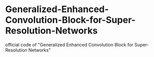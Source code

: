 # Generalized-Enhanced-Convolution-Block-for-Super-Resolution-Networks
official code of "Generalized Enhanced Convolution Block for Super-Resolution Networks"
